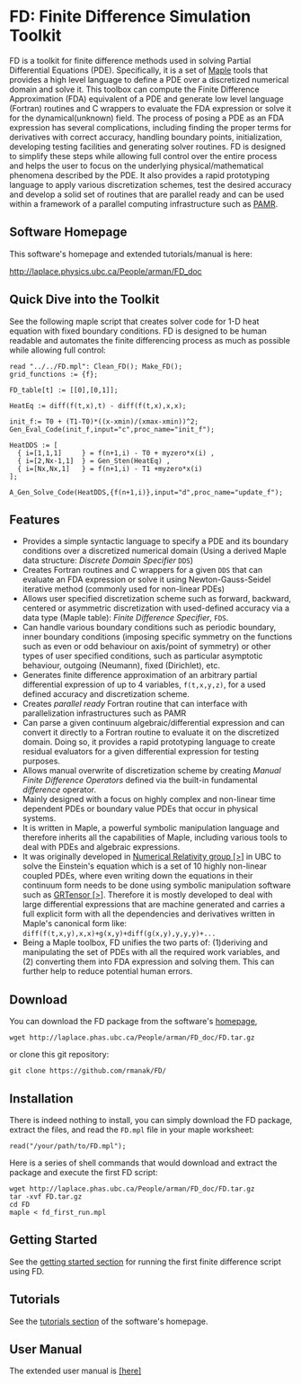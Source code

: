 FD: Finite Difference Simulation Toolkit
========================================

FD is a toolkit for finite difference methods used in solving Partial
Differential Equations (PDE). Specifically, it is a set of [Maple](http://www.maplesoft.com/) 
tools that provides a high level language to define a PDE over
a discretized numerical domain and solve it. This toolbox can compute the
Finite Difference Approximation (FDA) equivalent of a PDE and generate
low level language (Fortran) routines and C wrappers to evaluate the FDA
expression or solve it for the dynamical(unknown) field.
The process of posing a PDE as an FDA expression has several complications, including
finding the proper terms for derivatives with correct accuracy,  handling
boundary points, initialization, developing testing facilities and generating
solver routines. FD is designed to simplify these steps while allowing full 
control over the entire process and helps the user to focus on the underlying
physical/mathematical phenomena described by the PDE. It also provides a rapid 
prototyping language to apply various discretization schemes, test the desired 
accuracy and  develop a solid set of routines that are parallel ready 
and can be used within a framework of a parallel computing infrastructure such as 
[PAMR](http://laplace.physics.ubc.ca/Doc/pamr/PAMR_ref.pdf).

Software Homepage
-----------------
This software's homepage and extended tutorials/manual is here:

<http://laplace.physics.ubc.ca/People/arman/FD_doc>


Quick Dive into the Toolkit
--------------------------
See the following maple script that creates solver code for 1-D heat equation with fixed boundary
conditions. FD is designed to be human readable and automates the finite differencing process
as much as possible while allowing full control:

    read "../../FD.mpl": Clean_FD(); Make_FD();
    grid_functions := {f};

    FD_table[t] := [[0],[0,1]];

    HeatEq := diff(f(t,x),t) - diff(f(t,x),x,x);

    init_f:= T0 + (T1-T0)*((x-xmin)/(xmax-xmin))^2;
    Gen_Eval_Code(init_f,input="c",proc_name="init_f");

    HeatDDS := [
      { i=[1,1,1]     } = f(n+1,i) - T0 + myzero*x(i) ,
      { i=[2,Nx-1,1]  } = Gen_Sten(HeatEq) ,
      { i=[Nx,Nx,1]   } = f(n+1,i) - T1 +myzero*x(i)
    ];

    A_Gen_Solve_Code(HeatDDS,{f(n+1,i)},input="d",proc_name="update_f");

Features
--------

- Provides a simple syntactic language to specify a PDE and its boundary
  conditions over a discretized numerical domain (Using a derived Maple
data structure: *Discrete Domain Specifier* ``DDS``)
- Creates Fortran routines and C wrappers for a given ``DDS`` that 
  can evaluate an FDA expression or solve it
  using Newton-Gauss-Seidel iterative method (commonly used for non-linear PDEs)
- Allows user specified discretization scheme such as 
forward, backward, centered or asymmetric discretization 
with used-defined accuracy via a data type (Maple table): *Finite Difference Specifier*, ``FDS``.
- Can handle various boundary conditions such as periodic boundary, inner
  boundary conditions (imposing specific symmetry on the functions such as
even or odd behaviour on axis/point of symmetry) or other types of user
specified conditions, such as particular asymptotic behaviour, 
outgoing (Neumann), fixed (Dirichlet), etc.
- Generates finite difference approximation of an arbitrary partial differential 
 expression of up to 4 variables, ``f(t,x,y,z)``, for a used defined accuracy
 and discretization scheme.
- Creates *parallel ready* Fortran routine that can interface with  parallelization 
  infrastructures such as PAMR
- Can parse a given continuum algebraic/differential expression and can convert it directly to a
  Fortran routine to evaluate it on the discretized domain. Doing so, it 
  provides a rapid prototyping language to create residual evaluators for
  a given differential expression for testing purposes.
- Allows manual overwrite of discretization scheme by creating 
*Manual Finite Difference Operators* defined via the built-in fundamental *difference*
operator. 
- Mainly designed with a focus on highly complex and non-linear time dependent PDEs 
  or boundary value PDEs that occur in physical systems.
- It is written in Maple, a powerful symbolic manipulation language and
  therefore inherits all the capabilities of Maple, including various tools
  to deal with PDEs and algebraic expressions.
- It was originally developed in [Numerical Relativity
  group [>]](http://laplace.phas.ubc.ca) in UBC to solve the Einstein's equation which
  is a set of 10 highly non-linear coupled PDEs, where even writing down the
  equations in their continuum form needs to be done using symbolic
  manipulation software such as [GRTensor [>]](http://grtensor.phy.queensu.ca).
  Therefore it is mostly developed to deal with large differential expressions 
  that are machine generated and carries a full explicit form with all the 
  dependencies and derivatives written in Maple's canonical form like:
  ``diff(f(t,x,y),x,x)+g(x,y)+diff(g(x,y),y,y,y)+...``
- Being a Maple toolbox, FD unifies the two parts 
  of: (1)deriving and manipulating the set of PDEs
  with all the required work variables, and (2) converting them 
  into FDA expression and solving them. This can further help to reduce potential human errors.

Download
--------
You can download the FD package from the software's 
[homepage](http://laplace.phas.ubc.ca/People/arman/FD_doc/), 

	wget http://laplace.phas.ubc.ca/People/arman/FD_doc/FD.tar.gz

or clone this git repository:

    git clone https://github.com/rmanak/FD/


Installation
------------

There is indeed nothing to install, you can simply download
the FD package, extract the files, and 
read the ``FD.mpl`` file in your maple worksheet:

	read("/your/path/to/FD.mpl");

Here is a series of shell commands that would download and extract the package and
execute the first FD script:

	wget http://laplace.phas.ubc.ca/People/arman/FD_doc/FD.tar.gz
	tar -xvf FD.tar.gz
	cd FD
	maple < fd_first_run.mpl


Getting Started
---------------
See the [getting started section](http://laplace.phas.ubc.ca/People/arman/FD_doc/start.html)
for running the first finite difference script using FD.

Tutorials
---------
See the [tutorials section](http://laplace.phas.ubc.ca/People/arman/FD_doc/tutorials.html) of
the software's homepage. 

User Manual
-----------
The extended user manual is [[here]](http://laplace.phas.ubc.ca/People/arman/files/fdmanual.pdf)

